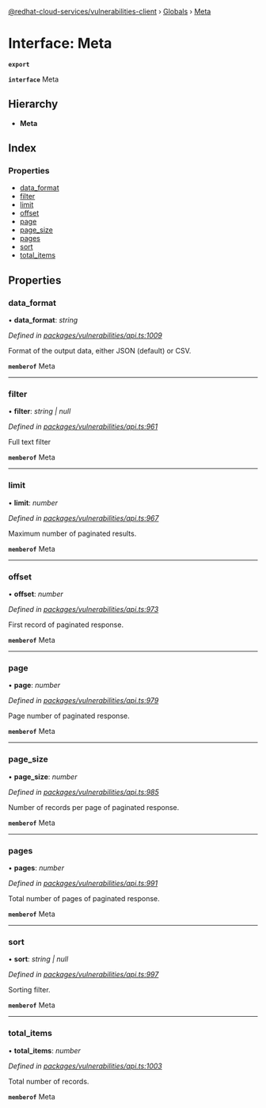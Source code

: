 [@redhat-cloud-services/vulnerabilities-client](../README.md) › [Globals](../globals.md) › [Meta](meta.md)

# Interface: Meta

**`export`** 

**`interface`** Meta

## Hierarchy

* **Meta**

## Index

### Properties

* [data_format](meta.md#data_format)
* [filter](meta.md#filter)
* [limit](meta.md#limit)
* [offset](meta.md#offset)
* [page](meta.md#page)
* [page_size](meta.md#page_size)
* [pages](meta.md#pages)
* [sort](meta.md#sort)
* [total_items](meta.md#total_items)

## Properties

###  data_format

• **data_format**: *string*

*Defined in [packages/vulnerabilities/api.ts:1009](https://github.com/RedHatInsights/javascript-clients/blob/master/packages/vulnerabilities/api.ts#L1009)*

Format of the output data, either JSON (default) or CSV.

**`memberof`** Meta

___

###  filter

• **filter**: *string | null*

*Defined in [packages/vulnerabilities/api.ts:961](https://github.com/RedHatInsights/javascript-clients/blob/master/packages/vulnerabilities/api.ts#L961)*

Full text filter

**`memberof`** Meta

___

###  limit

• **limit**: *number*

*Defined in [packages/vulnerabilities/api.ts:967](https://github.com/RedHatInsights/javascript-clients/blob/master/packages/vulnerabilities/api.ts#L967)*

Maximum number of paginated results.

**`memberof`** Meta

___

###  offset

• **offset**: *number*

*Defined in [packages/vulnerabilities/api.ts:973](https://github.com/RedHatInsights/javascript-clients/blob/master/packages/vulnerabilities/api.ts#L973)*

First record of paginated response.

**`memberof`** Meta

___

###  page

• **page**: *number*

*Defined in [packages/vulnerabilities/api.ts:979](https://github.com/RedHatInsights/javascript-clients/blob/master/packages/vulnerabilities/api.ts#L979)*

Page number of paginated response.

**`memberof`** Meta

___

###  page_size

• **page_size**: *number*

*Defined in [packages/vulnerabilities/api.ts:985](https://github.com/RedHatInsights/javascript-clients/blob/master/packages/vulnerabilities/api.ts#L985)*

Number of records per page of paginated response.

**`memberof`** Meta

___

###  pages

• **pages**: *number*

*Defined in [packages/vulnerabilities/api.ts:991](https://github.com/RedHatInsights/javascript-clients/blob/master/packages/vulnerabilities/api.ts#L991)*

Total number of pages of paginated response.

**`memberof`** Meta

___

###  sort

• **sort**: *string | null*

*Defined in [packages/vulnerabilities/api.ts:997](https://github.com/RedHatInsights/javascript-clients/blob/master/packages/vulnerabilities/api.ts#L997)*

Sorting filter.

**`memberof`** Meta

___

###  total_items

• **total_items**: *number*

*Defined in [packages/vulnerabilities/api.ts:1003](https://github.com/RedHatInsights/javascript-clients/blob/master/packages/vulnerabilities/api.ts#L1003)*

Total number of records.

**`memberof`** Meta
